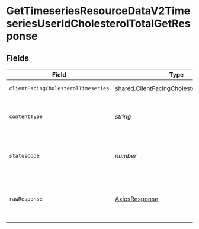 # GetTimeseriesResourceDataV2TimeseriesUserIdCholesterolTotalGetResponse


## Fields

| Field                                                                                                  | Type                                                                                                   | Required                                                                                               | Description                                                                                            |
| ------------------------------------------------------------------------------------------------------ | ------------------------------------------------------------------------------------------------------ | ------------------------------------------------------------------------------------------------------ | ------------------------------------------------------------------------------------------------------ |
| `clientFacingCholesterolTimeseries`                                                                    | [shared.ClientFacingCholesterolTimeseries](../../models/shared/clientfacingcholesteroltimeseries.md)[] | :heavy_minus_sign:                                                                                     | Successful Response                                                                                    |
| `contentType`                                                                                          | *string*                                                                                               | :heavy_check_mark:                                                                                     | HTTP response content type for this operation                                                          |
| `statusCode`                                                                                           | *number*                                                                                               | :heavy_check_mark:                                                                                     | HTTP response status code for this operation                                                           |
| `rawResponse`                                                                                          | [AxiosResponse](https://axios-http.com/docs/res_schema)                                                | :heavy_minus_sign:                                                                                     | Raw HTTP response; suitable for custom response parsing                                                |